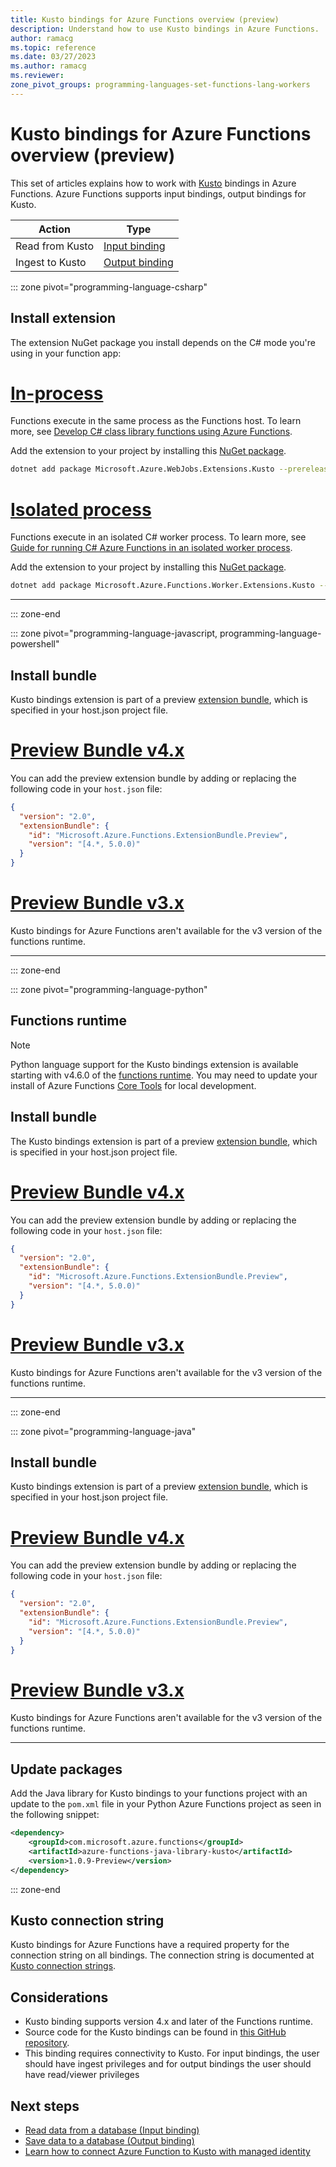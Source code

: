 ```yaml
---
title: Kusto bindings for Azure Functions overview (preview)
description: Understand how to use Kusto bindings in Azure Functions.
author: ramacg
ms.topic: reference
ms.date: 03/27/2023
ms.author: ramacg
ms.reviewer: 
zone_pivot_groups: programming-languages-set-functions-lang-workers
---
```


# Kusto bindings for Azure Functions overview (preview)

This set of articles explains how to work with [Kusto](/azure/kusto/index) bindings in Azure Functions. Azure Functions supports input bindings, output bindings for Kusto.

| Action | Type |
|---------|---------|
| Read from Kusto | [Input binding](./functions-bindings-kusto-input.md) |
| Ingest to Kusto |[Output binding](./functions-bindings-kusto-output.md) |

::: zone pivot="programming-language-csharp"

## Install extension

The extension NuGet package you install depends on the C# mode you're using in your function app:

# [In-process](#tab/in-process)

Functions execute in the same process as the Functions host. To learn more, see [Develop C# class library functions using Azure Functions](functions-dotnet-class-library.md).

Add the extension to your project by installing this [NuGet package](https://www.nuget.org/packages/Microsoft.Azure.WebJobs.Extensions.Kusto).

```bash
dotnet add package Microsoft.Azure.WebJobs.Extensions.Kusto --prerelease
```

# [Isolated process](#tab/isolated-process)

Functions execute in an isolated C# worker process. To learn more, see [Guide for running C# Azure Functions in an isolated worker process](dotnet-isolated-process-guide.md).

Add the extension to your project by installing this [NuGet package](https://www.nuget.org/packages/Microsoft.Azure.Functions.Worker.Extensions.Kusto/).

```bash
dotnet add package Microsoft.Azure.Functions.Worker.Extensions.Kusto --prerelease
```

<!-- awaiting bundle support
# [C# script](#tab/csharp-script)

Functions run as C# script, which is supported primarily for C# portal editing. To update existing binding extensions for C# script apps running in the portal without having to republish your function app, see [Update your extensions].

You can install this version of the extension in your function app by registering the [extension bundle], version 4.x, or a later version.
-->

---

::: zone-end

::: zone pivot="programming-language-javascript, programming-language-powershell"

## Install bundle

Kusto bindings extension is part of a preview [extension bundle], which is specified in your host.json project file.

# [Preview Bundle v4.x](#tab/extensionv4)

You can add the preview extension bundle by adding or replacing the following code in your `host.json` file:

```json
{
  "version": "2.0",
  "extensionBundle": {
    "id": "Microsoft.Azure.Functions.ExtensionBundle.Preview",
    "version": "[4.*, 5.0.0)"
  }
}
```

# [Preview Bundle v3.x](#tab/extensionv3)

Kusto bindings for Azure Functions aren't available for the v3 version of the functions runtime.

---

::: zone-end

::: zone pivot="programming-language-python"

## Functions runtime

> [!NOTE]
> Python language support for the Kusto bindings extension is available starting with v4.6.0 of the [functions runtime](./set-runtime-version.md#view-and-update-the-current-runtime-version).  You may need to update your install of Azure Functions [Core Tools](functions-run-local.md) for local development.

## Install bundle

The Kusto bindings extension is part of a preview [extension bundle], which is specified in your host.json project file.

# [Preview Bundle v4.x](#tab/extensionv4)

You can add the preview extension bundle by adding or replacing the following code in your `host.json` file:

```json
{
  "version": "2.0",
  "extensionBundle": {
    "id": "Microsoft.Azure.Functions.ExtensionBundle.Preview",
    "version": "[4.*, 5.0.0)"
  }
}
```

# [Preview Bundle v3.x](#tab/extensionv3)

Kusto bindings for Azure Functions aren't available for the v3 version of the functions runtime.

---

::: zone-end

::: zone pivot="programming-language-java"

## Install bundle

Kusto bindings extension is part of a preview [extension bundle], which is specified in your host.json project file.

# [Preview Bundle v4.x](#tab/extensionv4)

You can add the preview extension bundle by adding or replacing the following code in your `host.json` file:

```json
{
  "version": "2.0",
  "extensionBundle": {
    "id": "Microsoft.Azure.Functions.ExtensionBundle.Preview",
    "version": "[4.*, 5.0.0)"
  }
}
```

# [Preview Bundle v3.x](#tab/extensionv3)

Kusto bindings for Azure Functions aren't available for the v3 version of the functions runtime.

---

## Update packages

Add the Java library for Kusto bindings to your functions project with an update to the `pom.xml` file in your Python Azure Functions project as seen in the following snippet:

```xml
<dependency>
    <groupId>com.microsoft.azure.functions</groupId>
    <artifactId>azure-functions-java-library-kusto</artifactId>
    <version>1.0.9-Preview</version>
</dependency>
```

::: zone-end

## Kusto connection string

Kusto bindings for Azure Functions have a required property for the connection string on all bindings. The connection string is documented at [Kusto connection strings](https://learn.microsoft.com/azure/data-explorer/kusto/api/connection-strings/kusto).

## Considerations

- Kusto binding supports version 4.x and later of the Functions runtime.
- Source code for the Kusto bindings can be found in [this GitHub repository](https://github.com/Azure/Webjobs.Extensions.Kusto).
- This binding requires connectivity to Kusto. For input bindings, the user should have ingest privileges and for output bindings the user should have read/viewer privileges

## Next steps

- [Read data from a database (Input binding)](./functions-bindings-kusto-input.md)
- [Save data to a database (Output binding)](./functions-bindings-kusto-output.md)
- [Learn how to connect Azure Function to Kusto with managed identity](./functions-bindings-kusto-managed-identity.md)

[extension bundle]: ./functions-bindings-register.md#extension-bundles
